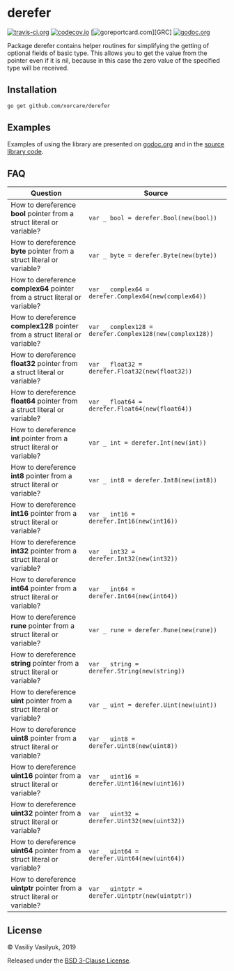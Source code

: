 # derefer

[![travis-ci.org](https://travis-ci.org/xorcare/derefer.svg?branch=master)][TCI]
[![codecov.io](https://codecov.io/gh/xorcare/derefer/badge.svg)][COV]
[![goreportcard.com](https://goreportcard.com/badge/github.com/xorcare/derefer?)][GRC]
[![godoc.org](https://godoc.org/github.com/xorcare/derefer?status.svg)][DOC]

Package derefer contains helper routines for simplifying the getting of
optional fields of basic type. This allows you to get the value from the
pointer even if it is nil, because in this case the zero value of the
specified type will be received.

## Installation

```bash
go get github.com/xorcare/derefer
```

## Examples

Examples of using the library are presented on [godoc.org][EXD]
and in the [source library code][EXS].

## FAQ

| Question | Source |
| -------- | ------ |
| How to dereference **bool** pointer from a struct literal or variable? | `var _ bool = derefer.Bool(new(bool))` |
| How to dereference **byte** pointer from a struct literal or variable? | `var _ byte = derefer.Byte(new(byte))` |
| How to dereference **complex64** pointer from a struct literal or variable? | `var _ complex64 = derefer.Complex64(new(complex64))` |
| How to dereference **complex128** pointer from a struct literal or variable? | `var _ complex128 = derefer.Complex128(new(complex128))` |
| How to dereference **float32** pointer from a struct literal or variable? | `var _ float32 = derefer.Float32(new(float32))` |
| How to dereference **float64** pointer from a struct literal or variable? | `var _ float64 = derefer.Float64(new(float64))` |
| How to dereference **int** pointer from a struct literal or variable? | `var _ int = derefer.Int(new(int))` |
| How to dereference **int8** pointer from a struct literal or variable? | `var _ int8 = derefer.Int8(new(int8))` |
| How to dereference **int16** pointer from a struct literal or variable? | `var _ int16 = derefer.Int16(new(int16))` |
| How to dereference **int32** pointer from a struct literal or variable? | `var _ int32 = derefer.Int32(new(int32))` |
| How to dereference **int64** pointer from a struct literal or variable? | `var _ int64 = derefer.Int64(new(int64))` |
| How to dereference **rune** pointer from a struct literal or variable? | `var _ rune = derefer.Rune(new(rune))` |
| How to dereference **string** pointer from a struct literal or variable? | `var _ string = derefer.String(new(string))` |
| How to dereference **uint** pointer from a struct literal or variable? | `var _ uint = derefer.Uint(new(uint))` |
| How to dereference **uint8** pointer from a struct literal or variable? | `var _ uint8 = derefer.Uint8(new(uint8))` |
| How to dereference **uint16** pointer from a struct literal or variable? | `var _ uint16 = derefer.Uint16(new(uint16))` |
| How to dereference **uint32** pointer from a struct literal or variable? | `var _ uint32 = derefer.Uint32(new(uint32))` |
| How to dereference **uint64** pointer from a struct literal or variable? | `var _ uint64 = derefer.Uint64(new(uint64))` |
| How to dereference **uintptr** pointer from a struct literal or variable? | `var _ uintptr = derefer.Uintptr(new(uintptr))` |

## License

© Vasiliy Vasilyuk, 2019

Released under the [BSD 3-Clause License][LIC].

[LIC]: https://github.com/xorcare/derefer/blob/master/LICENSE 'BSD 3-Clause "New" or "Revised" License'
[EXD]: https://godoc.org/github.com/xorcare/derefer#pkg-examples 'Examples of using package derefer'
[EXS]: https://github.com/xorcare/derefer/blob/master/example_test.go 'Examples source file'
[TCI]: https://travis-ci.org/xorcare/derefer 'Travis CI is a hosted continuous integration service used to build and test software projects hosted at GitHub'
[COV]: https://codecov.io/gh/xorcare/derefer/branch/master/graph/badge.svg 'Codecov is a code coverage tool, which is available for GitHub, Bitbucket and GitLab'
[GRC]: https://goreportcard.com/report/github.com/xorcare/derefer 'A web application that generates a report on the quality of an open source go project'
[DOC]: https://godoc.org/github.com/xorcare/derefer 'GoDoc hosts documentation for Go packages on Bitbucket, GitHub, Google Project Hosting and Launchpad'
